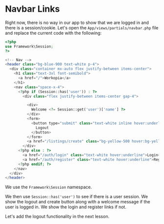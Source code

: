 # Navbar Links

Right now, there is no way in our app to show that we are logged in and there is a session/cookie. Let's open the `App/views/partials/navbar.php` file and replace the current code with the following:

```php
<?php
use Framework\Session;
?>

<!-- Nav -->
<header class="bg-blue-900 text-white p-4">
  <div class="container mx-auto flex justify-between items-center">
    <h1 class="text-3xl font-semibold">
      <a href="/">Workopia</a>
    </h1>
    <nav class="space-x-4">
      <?php if (Session::has('user')) : ?>
        <div class="flex justify-between items-center gap-4">

          <div>
            Welcome <?= Session::get('user')['name'] ?>
          </div>
          <form>
            <button type="submit" class="text-white inline hover:underline">
              Logout
            </button>
          </form>
          <a href="/listings/create" class="bg-yellow-500 hover:bg-yellow-600 text-black px-4 py-2 rounded hover:shadow-md transition duration-300"><i class="fa fa-edit"></i> Post a Job</a>
        </div>
      <?php else : ?>
        <a href="/auth/login" class="text-white hover:underline">Login</a>
        <a href="/auth/register" class="text-white hover:underline">Register</a>
      <?php endif; ?>
    </nav>
  </div>
</header>
```

We use the `Framework\Session` namespace. 

We then use `Session::has('user')` to see if there is a user session. We show the logout and create button along with a welcome message if the user is logged in. We show the login and register links if not.

Let's add the logout functionality in the next lesson.
